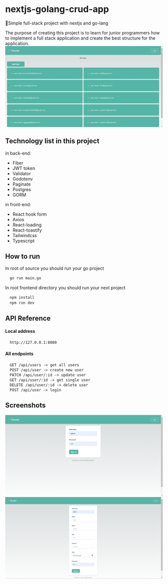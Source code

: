 # nextjs-golang-crud-app
🚨Simple full-stack project with nextjs and go-lang

The purpose of creating this project is to learn for junior programmers how to implement a full stack application and create the best structure for the application.
![Screenshot 2023-11-02 024037](1.png)

## Technology list in this project

in back-end:
 - Fiber
 - JWT token
 - Validator
 - Godotenv
 - Paginate
 - Postgres
 - GORM


in front-end:
 - React hook form
 - Axios
 - React-loading
 - React-toastify
 - Tailwindcss
 - Typescript


## How to run

In root of source you should run your go project
```bash
  go run main.go
```
In root frontend directory you should run your next project
```bash
  npm install
  npm run dev
```

## API Reference

#### Local address
```bash
  http://127.0.0.1:8080
```
#### All endpoints

```http
  GET /api/users -> get all users
  POST /api/user -> create new user
  PATCH /api/user/:id -> update user
  GET /api/user/:id -> get single user
  DELETE /api/user/:id -> delete user
  POST /api/user -> login
```


## Screenshots

![Screenshot 2023-11-02 023836](2.png)
![Screenshot 2023-11-02 023905](3.png)




